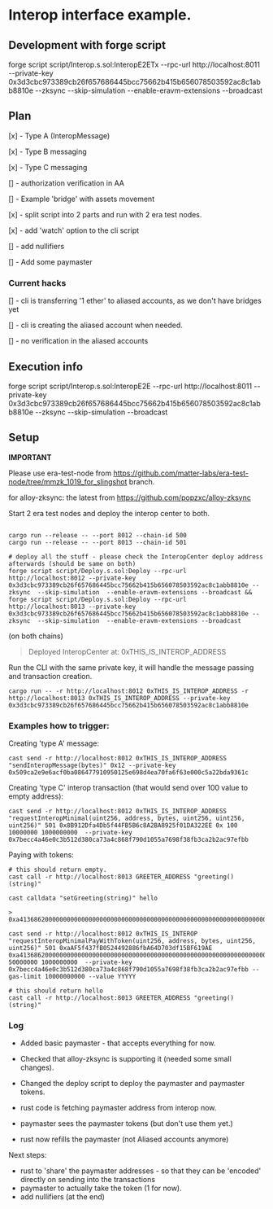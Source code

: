 # Interop interface example.

## Development with forge script

forge script script/Interop.s.sol:InteropE2ETx --rpc-url http://localhost:8011 --private-key 0x3d3cbc973389cb26f657686445bcc75662b415b656078503592ac8c1abb8810e --zksync  --skip-simulation  --enable-eravm-extensions --broadcast



## Plan


[x] - Type A (InteropMessage)

[x] - Type B messaging

[x] - Type C messaging


[] - authorization verification in AA

[] - Example 'bridge' with assets movement

[x] - split script into 2 parts and run with 2 era test nodes.

[x] - add 'watch' option to the cli script

[] - add nullifiers

[] - Add some paymaster

### Current hacks

[] - cli is transferring '1 ether' to aliased accounts, as we don't have bridges yet

[] - cli is creating the aliased account when needed.

[] - no verification in the aliased accounts


## Execution info

forge script script/Interop.s.sol:InteropE2E --rpc-url http://localhost:8011 --private-key 0x3d3cbc973389cb26f657686445bcc75662b415b656078503592ac8c1abb8810e --zksync  --skip-simulation --broadcast



## Setup

**IMPORTANT**

Please use era-test-node from https://github.com/matter-labs/era-test-node/tree/mmzk_1019_for_slingshot branch.

for alloy-zksync: the latest from https://github.com/popzxc/alloy-zksync 



Start 2 era test nodes and deploy the interop center to both.

```shell

cargo run --release -- --port 8012 --chain-id 500
cargo run --release -- --port 8013 --chain-id 501

# deploy all the stuff - please check the InteropCenter deploy address afterwards (should be same on both)
forge script script/Deploy.s.sol:Deploy --rpc-url http://localhost:8012 --private-key 0x3d3cbc973389cb26f657686445bcc75662b415b656078503592ac8c1abb8810e --zksync  --skip-simulation  --enable-eravm-extensions --broadcast && forge script script/Deploy.s.sol:Deploy --rpc-url http://localhost:8013 --private-key 0x3d3cbc973389cb26f657686445bcc75662b415b656078503592ac8c1abb8810e --zksync  --skip-simulation  --enable-eravm-extensions --broadcast
```

(on both chains)
>   Deployed InteropCenter at: 0xTHIS_IS_INTEROP_ADDRESS

Run the CLI with the same private key, it will handle the message passing and transaction creation.

```shell 
cargo run -- -r http://localhost:8012 0xTHIS_IS_INTEROP_ADDRESS -r http://localhost:8013 0xTHIS_IS_INTEROP_ADDRESS --private-key 0x3d3cbc973389cb26f657686445bcc75662b415b656078503592ac8c1abb8810e
```

### Examples how to trigger:

Creating 'type A' message:
```
cast send -r http://localhost:8012 0xTHIS_IS_INTEROP_ADDRESS "sendInteropMessage(bytes)" 0x12 --private-key 0x509ca2e9e6acf0ba086477910950125e698d4ea70fa6f63e000c5a22bda9361c
```


Creating 'type C' interop transaction (that would send over 100 value to empty address):

```
cast send -r http://localhost:8012 0xTHIS_IS_INTEROP_ADDRESS "requestInteropMinimal(uint256, address, bytes, uint256, uint256, uint256)" 501 0x8B912Dfa4Db5f44FB5B6c8A2BA8925f01DA322EE 0x 100 10000000 1000000000  --private-key 0x7becc4a46e0c3b512d380ca73a4c868f790d1055a7698f38fb3ca2b2ac97efbb
```

Paying with tokens:

```
# this should return empty.
cast call -r http://localhost:8013 GREETER_ADDRESS "greeting()(string)"

cast calldata "setGreeting(string)" hello

> 0xa41368620000000000000000000000000000000000000000000000000000000000000020000000000000000000000000000000000000000000000000000000000000000568656c6c6f000000000000000000000000000000000000000000000000000000

cast send -r http://localhost:8012 0xTHIS_IS_INTEROP  "requestInteropMinimalPayWithToken(uint256, address, bytes, uint256, uint256)" 501 0xaAF5f437fB0524492886fbA64D703df15BF619AE  0xa41368620000000000000000000000000000000000000000000000000000000000000020000000000000000000000000000000000000000000000000000000000000000568656c6c78000000000000000000000000000000000000000000000000000000 50000000 1000000000  --private-key 0x7becc4a46e0c3b512d380ca73a4c868f790d1055a7698f38fb3ca2b2ac97efbb --gas-limit 10000000000 --value YYYYY

# this should return hello
cast call -r http://localhost:8013 GREETER_ADDRESS "greeting()(string)"
```




### Log

* Added basic paymaster - that accepts everything for now.
* Checked that alloy-zksync is supporting it (needed some small changes).
* Changed the deploy script to deploy the paymaster and paymaster tokens.

* rust code is fetching paymaster address from interop now.
* paymaster sees the paymaster tokens (but don't use them yet.)
* rust now refills the paymaster (not Aliased accounts anymore)

Next steps:
* rust to 'share' the paymaster addresses - so that they can be 'encoded' directly on sending into the transactions
* paymaster to actually take the token (1 for now).
* add nullifiers (at the end)
